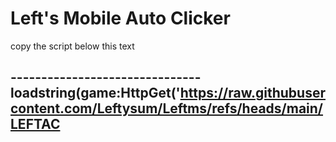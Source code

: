 # Left's Mobile Auto Clicker
copy the script below this text

-------------------------------loadstring(game:HttpGet('https://raw.githubusercontent.com/Leftysum/Leftms/refs/heads/main/LEFTAC
-------------------------------
